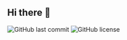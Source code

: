 ## Hi there 👋

![GitHub last commit](https://img.shields.io/github/last-commit/dertux/dertux)
![GitHub license](https://img.shields.io/github/license/dertux/dertux)


<!--
**dertux/dertux** is a ✨ _special_ ✨ repository because its `README.md` (this file) appears on your GitHub profile.

Here are some ideas to get you started:

- 🔭 I’m currently working on ...
- 🌱 I’m currently learning ...
- 👯 I’m looking to collaborate on ...
- 🤔 I’m looking for help with ...
- 💬 Ask me about ...
- 📫 How to reach me: ...
- 😄 Pronouns: ...
- ⚡ Fun fact: ...
-->
